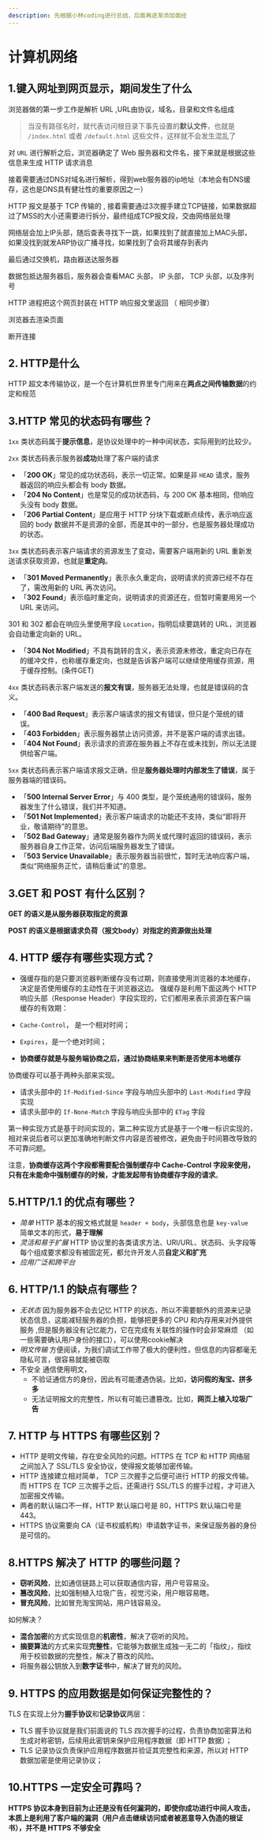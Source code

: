 ```yaml
---
description: 先根据小林coding进行总结，后面再逐渐添加面经
---
```


# 计算机网络

## **1.键入网址到网页显示，期间发生了什么** <a href="#22-jian-ru-wang-zhi-dao-wang-ye-xian-shi-qi-jian-fa-sheng-le-shen-me" id="22-jian-ru-wang-zhi-dao-wang-ye-xian-shi-qi-jian-fa-sheng-le-shen-me"></a>

浏览器做的第一步工作是解析 URL ,URL由协议，域名，目录和文件名组成

> 当没有路径名时，就代表访问根目录下事先设置的**默认文件**，也就是 `/index.html` 或者 `/default.html` 这些文件，这样就不会发生混乱了

对 `URL` 进行解析之后，浏览器确定了 Web 服务器和文件名，接下来就是根据这些信息来生成 HTTP 请求消息

接着需要通过DNS对域名进行解析，得到web服务器的ip地址（本地会有DNS缓存，这也是DNS具有健壮性的重要原因之一）

HTTP 报文是基于 TCP 传输的 , 接着需要通过3次握手建立TCP链接，如果数据超过了MSS的大小还需要进行拆分，最终组成TCP报文段，交由网络层处理

网络层会加上IP头部，随后查表寻找下一跳，如果找到了就直接加上MAC头部，如果没找到就发ARP协议广播寻找，如果找到了会将其缓存到表内

最后通过交换机，路由器送达服务器

数据包抵达服务器后，服务器会查看MAC 头部， IP 头部， TCP 头部，以及序列号

&#x20;HTTP 进程把这个网页封装在 HTTP 响应报文里返回 （ 相同步骤）

浏览器去渲染页面

断开连接



## 2. HTTP是什么

HTTP 超文本传输协议，是一个在计算机世界里专门用来在**两点之间传输数据**的约定和规范



## 3.HTTP 常见的状态码有哪些？

`1xx` 类状态码属于**提示信息**，是协议处理中的一种中间状态，实际用到的比较少。

`2xx` 类状态码表示服务器**成功**处理了客户端的请求

* 「**200 OK**」常见的成功状态码，表示一切正常。如果是非 `HEAD` 请求，服务器返回的响应头都会有 body 数据。
* 「**204 No Content**」也是常见的成功状态码，与 200 OK 基本相同，但响应头没有 body 数据。
* 「**206 Partial Content**」是应用于 HTTP 分块下载或断点续传，表示响应返回的 body 数据并不是资源的全部，而是其中的一部分，也是服务器处理成功的状态。

`3xx` 类状态码表示客户端请求的资源发生了变动，需要客户端用新的 URL 重新发送请求获取资源，也就是**重定向**。

* 「**301 Moved Permanently**」表示永久重定向，说明请求的资源已经不存在了，需改用新的 URL 再次访问。
* 「**302 Found**」表示临时重定向，说明请求的资源还在，但暂时需要用另一个 URL 来访问。

301 和 302 都会在响应头里使用字段 `Location`，指明后续要跳转的 URL，浏览器会自动重定向新的 URL。

* 「**304 Not Modified**」不具有跳转的含义，表示资源未修改，重定向已存在的缓冲文件，也称缓存重定向，也就是告诉客户端可以继续使用缓存资源，用于缓存控制。(条件GET)

`4xx` 类状态码表示客户端发送的**报文有误**，服务器无法处理，也就是错误码的含义。

* 「**400 Bad Request**」表示客户端请求的报文有错误，但只是个笼统的错误。
* 「**403 Forbidden**」表示服务器禁止访问资源，并不是客户端的请求出错。
* 「**404 Not Found**」表示请求的资源在服务器上不存在或未找到，所以无法提供给客户端。

`5xx` 类状态码表示客户端请求报文正确，但是**服务器处理时内部发生了错误**，属于服务器端的错误码。

* 「**500 Internal Server Error**」与 400 类型，是个笼统通用的错误码，服务器发生了什么错误，我们并不知道。
* 「**501 Not Implemented**」表示客户端请求的功能还不支持，类似“即将开业，敬请期待”的意思。
* 「**502 Bad Gateway**」通常是服务器作为网关或代理时返回的错误码，表示服务器自身工作正常，访问后端服务器发生了错误。
* 「**503 Service Unavailable**」表示服务器当前很忙，暂时无法响应客户端，类似“网络服务正忙，请稍后重试”的意思。



## 3.GET 和 POST 有什么区别？&#x20;

**GET 的语义是从服务器获取指定的资源**

**POST 的语义是根据请求负荷（报文body）对指定的资源做出处理**



## 4. HTTP 缓存有哪些实现方式？

* 强缓存指的是只要浏览器判断缓存没有过期，则直接使用浏览器的本地缓存，决定是否使用缓存的主动性在于浏览器这边。 强缓存是利用下面这两个 HTTP 响应头部（Response Header）字段实现的，它们都用来表示资源在客户端缓存的有效期：
* `Cache-Control`， 是一个相对时间；
* `Expires`，是一个绝对时间；



* **协商缓存就是与服务端协商之后，通过协商结果来判断是否使用本地缓存**

协商缓存可以基于两种头部来实现。

* 请求头部中的 `If-Modified-Since` 字段与响应头部中的 `Last-Modified` 字段实现
* 请求头部中的 `If-None-Match` 字段与响应头部中的 `ETag` 字段

第一种实现方式是基于时间实现的，第二种实现方式是基于一个唯一标识实现的，相对来说后者可以更加准确地判断文件内容是否被修改，避免由于时间篡改导致的不可靠问题。

注意，**协商缓存这两个字段都需要配合强制缓存中 Cache-Control 字段来使用，只有在未能命中强制缓存的时候，才能发起带有协商缓存字段的请求**。



## 5.HTTP/1.1 的优点有哪些？ <a href="#http11-de-you-dian-you-na-xie" id="http11-de-you-dian-you-na-xie"></a>

* _简单_   HTTP 基本的报文格式就是 `header + body`，头部信息也是 `key-value` 简单文本的形式，**易于理解**
* _灵活和易于扩展_    HTTP 协议里的各类请求方法、URI/URL、状态码、头字段等每个组成要求都没有被固定死，都允许开发人员**自定义和扩充**
* _应用广泛和跨平台_&#x20;



## 6. HTTP/1.1 的缺点有哪些？

* _无状态_   因为服务器不会去记忆 HTTP 的状态，所以不需要额外的资源来记录状态信息，这能减轻服务器的负担，能够把更多的 CPU 和内存用来对外提供服务  ,但是服务器没有记忆能力，它在完成有关联性的操作时会非常麻烦 （如一些需要确认用户身份的接口），可以使用cookie解决
* _明文传输_  方便阅读，为我们调试工作带了极大的便利性，但信息的内容都毫无隐私可言，很容易就能被窃取
* 不安全 通信使用明文，
  * 不验证通信方的身份，因此有可能遭遇伪装。比如，**访问假的淘宝、拼多多**
  * 无法证明报文的完整性，所以有可能已遭篡改。比如，**网页上植入垃圾广告**



## 7. HTTP 与 HTTPS 有哪些区别？

* HTTP 是明文传输，存在安全风险的问题。HTTPS 在 TCP 和 HTTP 网络层之间加入了 SSL/TLS 安全协议，使得报文能够加密传输。
* HTTP 连接建立相对简单， TCP 三次握手之后便可进行 HTTP 的报文传输。而 HTTPS 在 TCP 三次握手之后，还需进行 SSL/TLS 的握手过程，才可进入加密报文传输。
* 两者的默认端口不一样，HTTP 默认端口号是 80，HTTPS 默认端口号是 443。
* HTTPS 协议需要向 CA（证书权威机构）申请数字证书，来保证服务器的身份是可信的。



## 8.HTTPS 解决了 HTTP 的哪些问题？

* **窃听风险**，比如通信链路上可以获取通信内容，用户号容易没。
* **篡改风险**，比如强制植入垃圾广告，视觉污染，用户眼容易瞎。
* **冒充风险**，比如冒充淘宝网站，用户钱容易没。

如何解决？

* **混合加密**的方式实现信息的**机密性**，解决了窃听的风险。
* **摘要算法**的方式来实现**完整性**，它能够为数据生成独一无二的「指纹」，指纹用于校验数据的完整性，解决了篡改的风险。
* 将服务器公钥放入到**数字证书**中，解决了冒充的风险。

## 9. HTTPS 的应用数据是如何保证完整性的？

TLS 在实现上分为**握手协议**和**记录协议**两层：

* TLS 握手协议就是我们前面说的 TLS 四次握手的过程，负责协商加密算法和生成对称密钥，后续用此密钥来保护应用程序数据（即 HTTP 数据）；
* TLS 记录协议负责保护应用程序数据并验证其完整性和来源，所以对 HTTP 数据加密是使用记录协议；



## 10.HTTPS 一定安全可靠吗？

**HTTPS 协议本身到目前为止还是没有任何漏洞的，即使你成功进行中间人攻击，本质上是利用了客户端的漏洞（用户点击继续访问或者被恶意导入伪造的根证书），并不是 HTTPS 不够安全**









